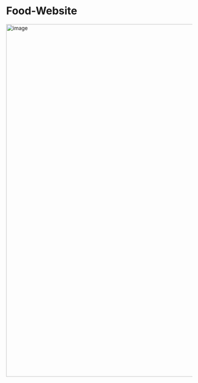 # Food-Website
<img width="953" alt="image" src="https://github.com/vinod1kumar/Food-Website/assets/105383284/0779e334-0226-46eb-b176-9511bba88f8a">
